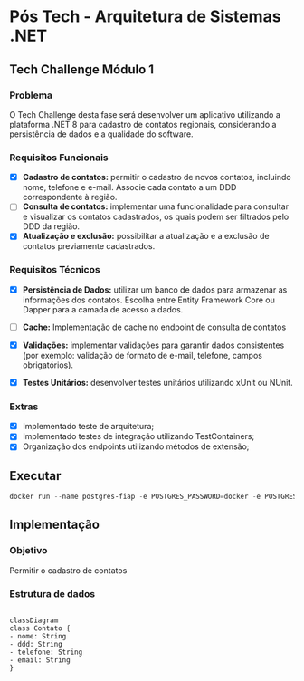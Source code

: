 ﻿# Pós Tech - Arquitetura de Sistemas .NET
## Tech Challenge Módulo 1

### Problema
O Tech Challenge desta fase será desenvolver um aplicativo utilizando a plataforma .NET 8 para cadastro de contatos regionais, considerando a persistência de dados e a qualidade do software.

### Requisitos Funcionais
- [x] **Cadastro de contatos:** permitir o cadastro de novos contatos, incluindo nome, telefone e e-mail. Associe cada contato a um DDD correspondente à região.
- [ ] **Consulta de contatos:** implementar uma funcionalidade para consultar e visualizar os contatos cadastrados, os quais podem ser filtrados pelo DDD da região.
- [x] **Atualização e exclusão:** possibilitar a atualização e a exclusão de
contatos previamente cadastrados.

### Requisitos Técnicos
- [x] **Persistência de Dados:** utilizar um banco de dados para armazenar as informações dos contatos. Escolha entre Entity Framework Core ou Dapper para a camada de acesso a dados.
- [ ] **Cache:** Implementação de cache no endpoint de consulta de contatos
- [x] **Validações:** implementar validações para garantir dados consistentes (por exemplo: validação de formato de e-mail, telefone, campos obrigatórios).
- [x] **Testes Unitários:** desenvolver testes unitários utilizando xUnit ou NUnit.


### Extras
- [x] Implementado teste de arquitetura;
- [x] Implementado testes de integração utilizando TestContainers;
- [x] Organização dos endpoints utilizando métodos de extensão;

## Executar
```ps1
docker run --name postgres-fiap -e POSTGRES_PASSWORD=docker -e POSTGRES_USER=docker -p 5432:5432 -d postgres


```

## Implementação

### Objetivo
Permitir o cadastro de contatos

### Estrutura de dados

```mermaid

classDiagram
class Contato {
- nome: String
- ddd: String
- telefone: String
- email: String
}

```